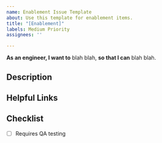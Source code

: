 ```yaml
---
name: Enablement Issue Template
about: Use this template for enablement items.
title: "[Enablement]"
labels: Medium Priority
assignees: ''

---
```


<strong>As an engineer, I want to</strong> blah blah, <strong>so that I can</strong> blah blah.

## Description

## Helpful Links

## Checklist
- [ ] Requires QA testing
